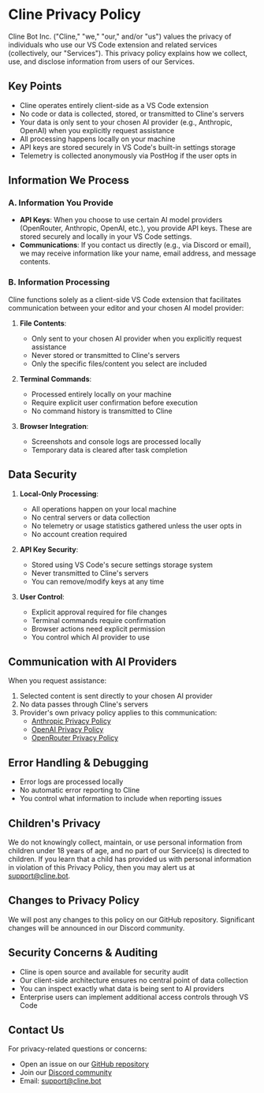 # Cline Privacy Policy

Cline Bot Inc. ("Cline," "we," "our," and/or "us") values the privacy of individuals who use our VS Code extension and related services (collectively, our "Services"). This privacy policy explains how we collect, use, and disclose information from users of our Services.

## Key Points

-   Cline operates entirely client-side as a VS Code extension
-   No code or data is collected, stored, or transmitted to Cline's servers
-   Your data is only sent to your chosen AI provider (e.g., Anthropic, OpenAI) when you explicitly request assistance
-   All processing happens locally on your machine
-   API keys are stored securely in VS Code's built-in settings storage
-   Telemetry is collected anonymously via PostHog if the user opts in

## Information We Process

### A. Information You Provide

-   **API Keys**: When you choose to use certain AI model providers (OpenRouter, Anthropic, OpenAI, etc.), you provide API keys. These are stored securely and locally in your VS Code settings.
-   **Communications**: If you contact us directly (e.g., via Discord or email), we may receive information like your name, email address, and message contents.

### B. Information Processing

Cline functions solely as a client-side VS Code extension that facilitates communication between your editor and your chosen AI model provider:

1. **File Contents**:

    - Only sent to your chosen AI provider when you explicitly request assistance
    - Never stored or transmitted to Cline's servers
    - Only the specific files/content you select are included

2. **Terminal Commands**:

    - Processed entirely locally on your machine
    - Require explicit user confirmation before execution
    - No command history is transmitted to Cline

3. **Browser Integration**:
    - Screenshots and console logs are processed locally
    - Temporary data is cleared after task completion

## Data Security

1. **Local-Only Processing**:

    - All operations happen on your local machine
    - No central servers or data collection
    - No telemetry or usage statistics gathered unless the user opts in
    - No account creation required

2. **API Key Security**:

    - Stored using VS Code's secure settings storage system
    - Never transmitted to Cline's servers
    - You can remove/modify keys at any time

3. **User Control**:
    - Explicit approval required for file changes
    - Terminal commands require confirmation
    - Browser actions need explicit permission
    - You control which AI provider to use

## Communication with AI Providers

When you request assistance:

1. Selected content is sent directly to your chosen AI provider
2. No data passes through Cline's servers
3. Provider's own privacy policy applies to this communication:
    - [Anthropic Privacy Policy](https://www.anthropic.com/privacy)
    - [OpenAI Privacy Policy](https://openai.com/privacy)
    - [OpenRouter Privacy Policy](https://openrouter.ai/privacy)

## Error Handling & Debugging

-   Error logs are processed locally
-   No automatic error reporting to Cline
-   You control what information to include when reporting issues

## Children's Privacy

We do not knowingly collect, maintain, or use personal information from children under 18 years of age, and no part of our Service(s) is directed to children. If you learn that a child has provided us with personal information in violation of this Privacy Policy, then you may alert us at support@cline.bot.

## Changes to Privacy Policy

We will post any changes to this policy on our GitHub repository. Significant changes will be announced in our Discord community.

## Security Concerns & Auditing

-   Cline is open source and available for security audit
-   Our client-side architecture ensures no central point of data collection
-   You can inspect exactly what data is being sent to AI providers
-   Enterprise users can implement additional access controls through VS Code

## Contact Us

For privacy-related questions or concerns:

-   Open an issue on our [GitHub repository](https://github.com/cline/cline)
-   Join our [Discord community](https://discord.gg/cline)
-   Email: support@cline.bot
